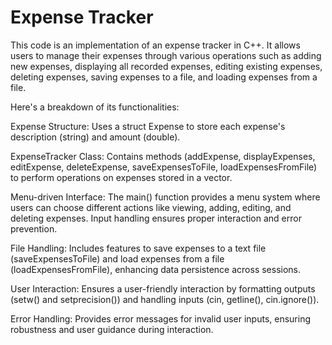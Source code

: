 # Expense Tracker 
This code is an implementation of an expense tracker in C++. It allows users to manage their expenses through various operations such as adding new expenses, displaying all recorded expenses, editing existing expenses, deleting expenses, saving expenses to a file, and loading expenses from a file.

Here's a breakdown of its functionalities:

Expense Structure: Uses a struct Expense to store each expense's description (string) and amount (double).

ExpenseTracker Class: Contains methods (addExpense, displayExpenses, editExpense, deleteExpense, saveExpensesToFile, loadExpensesFromFile) to perform operations on expenses stored in a vector.

Menu-driven Interface: The main() function provides a menu system where users can choose different actions like viewing, adding, editing, and deleting expenses. Input handling ensures proper interaction and error prevention.

File Handling: Includes features to save expenses to a text file (saveExpensesToFile) and load expenses from a file (loadExpensesFromFile), enhancing data persistence across sessions.

User Interaction: Ensures a user-friendly interaction by formatting outputs (setw() and setprecision()) and handling inputs (cin, getline(), cin.ignore()).

Error Handling: Provides error messages for invalid user inputs, ensuring robustness and user guidance during interaction.
